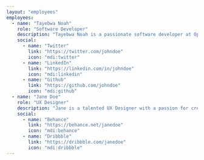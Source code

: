 ```yaml
---
layout: "employees"
employees:
  - name: "Tayebwa Noah"
    role: "Software Developer"
    description: "Tayebwa Noah is a passionate software developer at Open Elements with a deep love for open-source collaboration. Over the years, he has made contributions to various prominent open-source projects, including OpenMRS, HOTOSM, Eclipse Adoptium, Eclipse EE4J, and Jakarta EE. His dedication to open-source innovation earned him a place as a participant in the prestigious Google Summer of Code 2024 program."
    social:
      - name: "Twitter"
        link: "https://twitter.com/johndoe"
        icon: "mdi:twitter"
      - name: "LinkedIn"
        link: "https://linkedin.com/in/johndoe"
        icon: "mdi:linkedin"
      - name: "Github"
        link: "https://github.com/johndoe"
        icon: "mdi:github"
  - name: "Jane Doe"
    role: "UX Designer"
    description: "Jane is a talented UX Designer with a passion for creating intuitive user experiences. She has worked on multiple projects to improve usability and accessibility."
    social:
      - name: "Behance"
        link: "https://behance.net/janedoe"
        icon: "mdi:behance"
      - name: "Dribbble"
        link: "https://dribbble.com/janedoe"
        icon: "mdi:dribbble"
---
```

